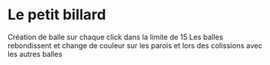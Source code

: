Le petit billard
=============================

Création de balle sur chaque click dans la limite de 15
Les balles rebondissent et change de couleur sur les parois et lors des colissions avec les autres balles